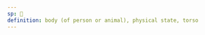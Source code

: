 ```yaml
---
sp: 󱥛
definition: body (of person or animal), physical state, torso
---
```

<!-- sijelo is about bodies and torsos. it's about your physical state, but can be extended to be about representations of you in digital spaces. -->